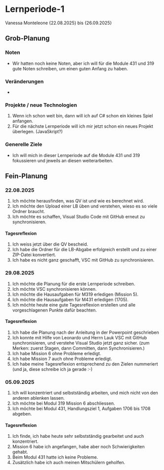 # Lernperiode-1
Vanessa Monteleone
{22.08.2025} bis {26.09.2025}
## Grob-Planung
### Noten
- Wir hatten noch keine Noten, aber ich will für die Module 431 und 319 gute Noten schreiben, um einen guten Anfang zu haben.
### Veränderungen
-
### Projekte / neue Technologien
1. Wenn ich schon weit bin, dann will ich auf C# schon ein kleines Spiel anfangen.
2. Für die nächste Lernperiode will ich mir jetzt schon ein neues Projekt überlegen. (JavaSkript?)
### Generelle Ziele
- Ich will mich in dieser Lernperiode auf die Module 431 und 319 fokussieren und jeweils an diesen weiterarbeiten.
## Fein-Planung
### 22.08.2025
1. Ich möchte herausfinden, was QV ist und wie es berechnet wird.
2. Ich möchte den Upload einer LB üben und verstehen, wieso es so viele Ordner braucht.
3. Ich möchte es schaffen, Visual Studio Code mit GitHub erneut zu synchronisieren.
#### Tagesreflexion
1. Ich weiss jetzt über die QV bescheid.
2. Ich habe die Ordner für die LB-Abgabe erfolgreich erstellt und zu einer ZIP-Datei konvertiert.
3. Ich habe es nicht ganz geschafft, VSC mit GitHub zu synchronisieren.
### 29.08.2025
1. Ich möchte die Planung für die erste Lernperiode schreiben.
2. Ich möchte VSC synchronisieren können.
3. Ich möchte die Hausaufgaben für M319 erledigen (Mission 5).
4. Ich möchte die Hausaufgaben für M431 erledigen (1705).
5. Ich möchte heute eine gute Tagesreflexion erstellen und alle vorgeschlagenen Punkte dafür beachten.
#### Tagesreflexion
1. Ich habe die Planung nach der Anleitung in der Powerpoint geschrieben
2. Ich konnte mit Hilfe von Leonardo und Herrn Lauk VSC mit GitHub synchronisieren, und verstehe Visual Studio jetzt ganz sicher.
   (zum Merken: zuerst Stagen, dann Committen, dann Synchronisieren.)
3. Ich habe Mission 6 ohne Probleme erledigt.
4. Ich habe Mission 7 auch ohne Probleme erledigt.
5. Ich habe meine Tagesreflexion entsprechend zu den Zielen nummeriert (und ja, diese schreibe ich ja gerade :-)
### 05.09.2025
1. Ich will konzentriert und selbstständig arbeiten, und mich nicht von den anderen ablenken lassen.
2. Ich möchte bei Modul 319 Mission 6 abschliessen.
3. Ich möchte bei Modul 431, Handlungsziel 1, Aufgaben 1706 bis 1708 abgeben.
#### Tagesreflexion
1. Ich finde, ich habe heute sehr selbstständig gearbeitet und auch konzentriert.
2. Mission 6 habe ich angefangen, habe aber noch Schwierigkeiten gehabt.
3. Beim Modul 431 hatte ich keine Probleme.
4. Zusätzlich habe ich auch meinen Mitschülern geholfen.
